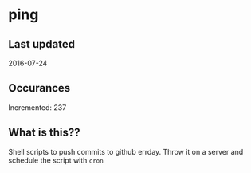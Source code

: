 # ping

## Last updated
2016-07-24

## Occurances
Incremented: 237

## What is this?? 
Shell scripts to push commits to github errday. Throw it on a server and schedule the script with `cron`
